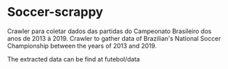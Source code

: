 # Soccer-scrappy

Crawler para coletar dados das partidas do Campeonato Brasileiro dos anos de 2013 à 2019.
Crawler to gather data of Brazilian's National Soccer Championship between the years of 2013 and 2019.

The extracted data can be find at futebol/data
